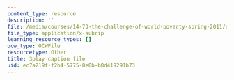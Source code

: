 ```yaml
---
content_type: resource
description: ''
file: /media/courses/14-73-the-challenge-of-world-poverty-spring-2011/ec7a219ff2b457758e0bb8d419291b73_klz2SdQorbA.vtt
file_type: application/x-subrip
learning_resource_types: []
ocw_type: OCWFile
resourcetype: Other
title: 3play caption file
uid: ec7a219f-f2b4-5775-8e0b-b8d419291b73
---
```

